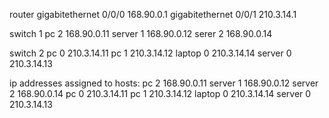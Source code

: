 router gigabitethernet 0/0/0 168.90.0.1
gigabitethernet 0/0/1 210.3.14.1

switch 1
pc 2 168.90.0.11
server 1 168.90.0.12
serer 2 168.90.0.14

switch 2
pc 0 210.3.14.11
pc 1 210.3.14.12
laptop 0 210.3.14.14
server 0 210.3.14.13


ip addresses assigned to hosts:
pc 2 168.90.0.11
server 1 168.90.0.12
server 2 168.90.0.14
pc 0 210.3.14.11
pc 1 210.3.14.12
laptop 0 210.3.14.14
server 0 210.3.14.13
